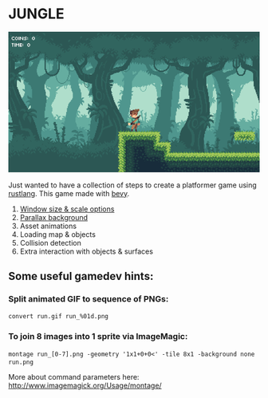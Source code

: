 # JUNGLE

<img src="https://github.com/antonKalinin/jungle/blob/master/assets/jungle.gif?raw=true" width="764" />

Just wanted to have a collection of steps to create a platformer game using [rustlang](https://www.rust-lang.org/).
This game made with [bevy](https://github.com/bevyengine/bevy).

1. [Window size & scale options](https://github.com/antonKalinin/jungle/tree/1-window-options)
2. [Parallax background](https://github.com/antonKalinin/jungle/tree/2-parallax-background)
3. Asset animations
4. Loading map & objects
5. Collision detection
6. Extra interaction with objects & surfaces

## Some useful gamedev hints:

### Split animated GIF to sequence of PNGs:

```
convert run.gif run_%01d.png
```

### To join 8 images into 1 sprite via ImageMagic:

```
montage run_[0-7].png -geometry '1x1+0+0<' -tile 8x1 -background none run.png
```

More about command parameters here: http://www.imagemagick.org/Usage/montage/
